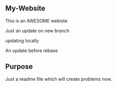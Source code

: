 ## My-Website

This is an AWESOME webiste

Just an update on new branch

updating locally

An update before rebase

## Purpose

Just a readme file which will create problems now. 
